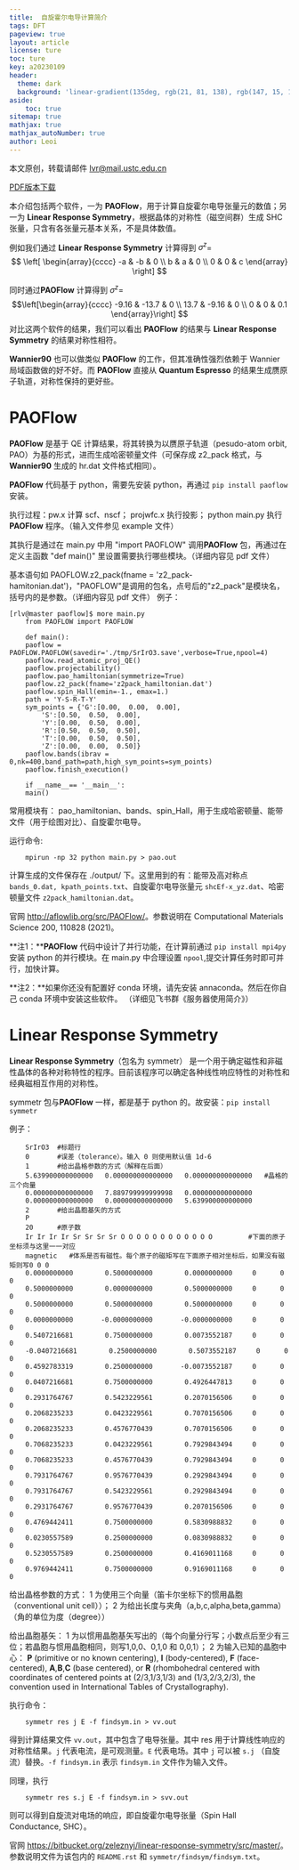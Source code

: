 ```yaml
---
title:  自旋霍尔电导计算简介
tags: DFT
pageview: true
layout: article
license: ture
toc: ture
key: a20230109
header:
  theme: dark
  background: 'linear-gradient(135deg, rgb(21, 81, 138), rgb(147, 15, 139))'
aside:
    toc: true
sitemap: true
mathjax: true
mathjax_autoNumber: true
author: Leoi
---
```

本文原创，转载请邮件 lvr@mail.ustc.edu.cn

[PDF版本下载](https://leoijeon.github.io/assets/自旋霍尔电导计算简介.pdf)

本介绍包括两个软件，一为
**PAOFlow**，用于计算自旋霍尔电导张量元的数值；另一为 **Linear
Response Symmetry**，根据晶体的对称性（磁空间群）生成 SHC
张量，只含有各张量元基本关系，不是具体数值。

例如我们通过 **Linear Response Symmetry** 计算得到 $\sigma^z$=
$$
\left[
\begin{array}{cccc}
     -a & -b & 0 \\
     b &  a & 0  \\
     0 &  0 & c
\end{array}
\right]
$$

同时通过**PAOFlow** 计算得到 $\sigma^z$=
   $$\left[\begin{array}{cccc}
         -9.16 & -13.7 & 0 \\
        13.7 & -9.16 & 0  \\
        0 & 0 & 0.1
    \end{array}\right] $$ 对比这两个软件的结果，我们可以看出 **PAOFlow** 的结果与 **Linear Response Symmetry** 的结果对称性相符。

**Wannier90** 也可以做类似 **PAOFlow**
的工作，但其准确性强烈依赖于 Wannier 局域函数做的好不好。而
**PAOFlow** 直接从 **Quantum Espresso**
的结果生成赝原子轨道，对称性保持的更好些。

# **PAOFlow**

**PAOFlow** 是基于 QE
计算结果，将其转换为以赝原子轨道（pesudo-atom orbit,
PAO）为基的形式，进而生成哈密顿量文件（可保存成 z2_pack 格式，与
**Wannier90** 生成的 hr.dat 文件格式相同）。

**PAOFlow** 代码基于 python，需要先安装 python，再通过
`pip install paoflow` 安装。

执行过程：pw.x 计算 scf、nscf； projwfc.x 执行投影； python main.py
执行**PAOFlow** 程序。（输入文件参见 example 文件）

其执行是通过在 main.py 中用 "import PAOFLOW" 调用**PAOFlow**
包，再通过在定义主函数 "def main()" 里设置需要执行哪些模块。（详细内容见
pdf 文件）

基本语句如 PAOFLOW.z2_pack(fname =
'z2_pack-hamitonian.dat')，"PAOFLOW"是调用的包名，点号后的"z2_pack"是模块名，括号内的是参数。（详细内容见
pdf 文件） 例子：

    [rlv@master paoflow]$ more main.py
        from PAOFLOW import PAOFLOW
        
        def main():
        paoflow = PAOFLOW.PAOFLOW(savedir='./tmp/SrIrO3.save',verbose=True,npool=4)
        paoflow.read_atomic_proj_QE()
        paoflow.projectability()
        paoflow.pao_hamiltonian(symmetrize=True)
        paoflow.z2_pack(fname='z2pack_hamiltonian.dat')
        paoflow.spin_Hall(emin=-1., emax=1.)
        path = 'Y-S-R-T-Y'
        sym_points = {'G':[0.00,  0.00,  0.00], 
            'S':[0.50,  0.50,  0.00], 
            'Y':[0.00,  0.50,  0.00],
            'R':[0.50,  0.50,  0.50], 
            'T':[0.00,  0.50,  0.50], 
            'Z':[0.00,  0.00,  0.50]}
        paoflow.bands(ibrav = 0,nk=400,band_path=path,high_sym_points=sym_points)
        paoflow.finish_execution()
        
        if __name__== '__main__':
        main()

常用模块有：
pao_hamiltonian、bands、spin_Hall，用于生成哈密顿量、能带文件（用于绘图对比）、自旋霍尔电导。

运行命令:

        mpirun -np 32 python main.py > pao.out

计算生成的文件保存在 ./output/ 下。这里用到的有：能带及高对称点
`bands_0.dat, kpath_points.txt`、自旋霍尔电导张量元
`shcEf-x_yz.dat`、哈密顿量文件 `z2pack_hamiltonian.dat`。

官网 <http://aflowlib.org/src/PAOFlow/>。参数说明在 Computational
Materials Science 200, 110828 (2021)。

**注1：****PAOFlow** 代码中设计了并行功能，在计算前通过
`pip install mpi4py` 安装 python 的并行模块。在 main.py 中合理设置
`npool`,提交计算任务时即可并行，加快计算。

**注2：**如果你还没有配置好 conda 环境，请先安装 annaconda。然后在你自己
conda 环境中安装这些软件。 （详细见飞书群《服务器使用简介》）

#  **Linear Response Symmetry**

**Linear Response Symmetry**（包名为 symmetr）
是一个用于确定磁性和非磁性晶体的各种对称特性的程序。目前该程序可以确定各种线性响应特性的对称性和经典磁相互作用的对称性。

symmetr 包与**PAOFlow** 一样，都是基于 python
的。故安装：`pip install symmetr`

例子：

        SrIrO3  #标题行
        0       #误差（tolerance）。输入 0 则使用默认值 1d-6
        1       #给出晶格参数的方式（解释在后面）
        5.639900000000000   0.000000000000000   0.000000000000000   #晶格的三个向量
        0.000000000000000   7.889799999999998   0.000000000000000
        0.000000000000000   0.000000000000000   5.639900000000000
        2       #给出晶胞基矢的方式
        P       
        20      #原子数
        Ir Ir Ir Ir Sr Sr Sr Sr O O O O O O O O O O O O         #下面的原子坐标须与这里一一对应
        magnetic   #体系是否有磁性。每个原子的磁矩写在下面原子相对坐标后，如果没有磁矩则写0 0 0
        0.0000000000        0.5000000000        0.0000000000     0      0     0
        0.5000000000        0.0000000000        0.5000000000     0      0     0
        0.5000000000        0.5000000000        0.5000000000     0      0     0
        0.0000000000       -0.0000000000       -0.0000000000     0      0     0
        0.5407216681        0.7500000000        0.0073552187     0      0     0
        -0.0407216681        0.2500000000        0.5073552187     0      0     0
        0.4592783319        0.2500000000       -0.0073552187     0      0     0
        0.0407216681        0.7500000000        0.4926447813     0      0     0
        0.2931764767        0.5423229561        0.2070156506     0      0     0
        0.2068235233        0.0423229561        0.7070156506     0      0     0
        0.2068235233        0.4576770439        0.7070156506     0      0     0
        0.7068235233        0.0423229561        0.7929843494     0      0     0
        0.7068235233        0.4576770439        0.7929843494     0      0     0
        0.7931764767        0.9576770439        0.2929843494     0      0     0
        0.7931764767        0.5423229561        0.2929843494     0      0     0
        0.2931764767        0.9576770439        0.2070156506     0      0     0
        0.4769442411        0.7500000000        0.5830988832     0      0     0
        0.0230557589        0.2500000000        0.0830988832     0      0     0
        0.5230557589        0.2500000000        0.4169011168     0      0     0
        0.9769442411        0.7500000000        0.9169011168     0      0     0

给出晶格参数的方式： 1
为使用三个向量（笛卡尔坐标下的惯用晶胞（conventional unit cell））； 2
为给出长度与夹角（a,b,c,alpha,beta,gamma）（角的单位为度（degree））

给出晶胞基矢： 1
为以惯用晶胞基矢写出的（每个向量分行写；小数点后至少有三位；若晶胞与惯用晶胞相同，则写1,0,0、0,1,0
和 0,0,1）； 2 为输入已知的晶胞中心： **P** (primitive or no known
centering), **I** (body-centered), **F** (face-centered),
**A**,**B**,**C** (base centered), or **R** (rhombohedral centered with
coordinates of centered points at (2/3,1/3,1/3) and (1/3,2/3,2/3), the
convention used in International Tables of Crystallography).

执行命令：

        symmetr res j E -f findsym.in > vv.out

得到计算结果文件 `vv.out`，其中包含了电导张量。其中 res
用于计算线性响应的对称性结果。`j` 代表电流，是可观测量。`E`
代表电场。其中 `j` 可以被 `s.j` （自旋流）替换。`-f findsym.in` 表示
`findsym.in` 文件作为输入文件。

同理，执行

        symmetr res s.j E -f findsym.in > svv.out

则可以得到自旋流对电场的响应，即自旋霍尔电导张量（Spin Hall Conductance,
SHC）。

官网
<https://bitbucket.org/zeleznyj/linear-response-symmetry/src/master/>。参数说明文件为该包内的
`README.rst` 和 `symmetr/findsym/findsym.txt`。
